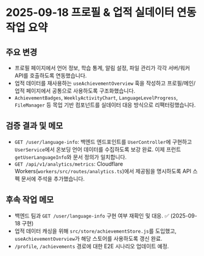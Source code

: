 # 2025-09-18 프로필 & 업적 실데이터 연동 작업 요약

## 주요 변경
- 프로필 페이지에서 언어 정보, 학습 통계, 알림 설정, 파일 관리가 각각 서버/워커 API를 호출하도록 연동했습니다.
- 업적 데이터를 재사용하는 `useAchievementOverview` 훅을 작성하고 프로필/메인/업적 페이지에서 공통으로 사용하도록 구조화했습니다.
- `AchievementBadges`, `WeeklyActivityChart`, `LanguageLevelProgress`, `FileManager` 등 목업 기반 컴포넌트를 실데이터 대응 방식으로 리팩터링했습니다.

## 검증 결과 및 메모
- `GET /user/language-info`: 백엔드 엔드포인트를 `UserController`에 구현하고 `UserService`에서 온보딩 언어 데이터를 수집하도록 보강 완료. 이제 프런트 `getUserLanguageInfo`와 문서 정의가 일치합니다.
- `GET /api/v1/analytics/metrics`: Cloudflare Workers(`workers/src/routes/analytics.ts`)에서 제공됨을 명시하도록 API 스펙 문서에 주석을 추가했습니다.

## 후속 작업 메모
- 백엔드 팀과 `GET /user/language-info` 구현 여부 재확인 및 대응. ✅ (2025-09-18 구현)
- 업적 데이터 캐싱을 위해 `src/store/achievementStore.js`를 도입했고, `useAchievementOverview`가 해당 스토어를 사용하도록 갱신 완료.
- `/profile`, `/achievements` 경로에 대한 E2E 시나리오 업데이트 예정.
